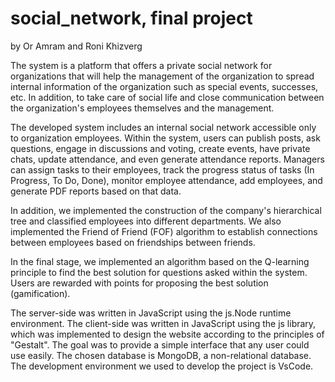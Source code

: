 # social_network, final project
by Or Amram and Roni Khizverg

The system is a platform that offers a private social network for organizations that will help the management of the organization to spread internal information of the organization such as special events, successes, etc.  In addition, to take care of social life and close communication between the organization's employees themselves and the management.

The developed system includes an internal social network accessible only to organization employees. Within the system, users can publish posts, ask questions, engage in discussions and voting, create events, have private chats, update attendance, and even generate attendance reports. Managers can assign tasks to their employees, track the progress status of tasks (In Progress, To Do, Done), monitor employee attendance, add employees, and generate PDF reports based on that data.

In addition, we implemented the construction of the company's hierarchical tree and classified employees into different departments. We also implemented the Friend of Friend (FOF) algorithm to establish connections between employees based on friendships between friends.

In the final stage, we implemented an algorithm based on the Q-learning principle to find the best solution for questions asked within the system. Users are rewarded with points for proposing the best solution (gamification).

The server-side was written in JavaScript using the js.Node runtime environment.
The client-side was written in JavaScript using the js library, which was implemented to design the website according to the principles of "Gestalt". The goal was to provide a simple interface that any user could use easily.
The chosen database is MongoDB, a non-relational database.
The development environment we used to develop the project is VsCode.
